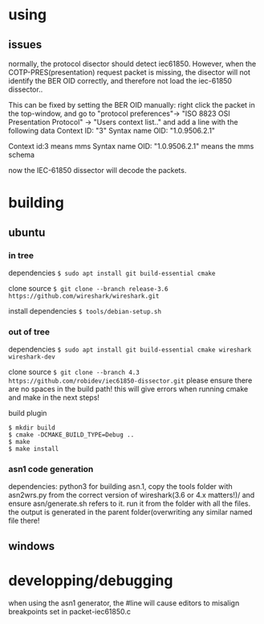 # using


## issues
normally, the protocol disector should detect iec61850. However, when the COTP-PRES(presentation) request packet is missing, the disector will not identify the BER OID correctly, and therefore not load the iec-61850 dissector..

This can be fixed by setting the BER OID manually:
right click the packet in the top-window, and go to "protocol preferences"-> "ISO 8823 OSI Presentation Protocol" -> "Users context list.." and add a line with the following data
Context ID: "3"
Syntax name OID: "1.0.9506.2.1"

Context id:3 means mms
Syntax name OID: "1.0.9506.2.1" means the mms schema

now the IEC-61850 dissector will decode the packets.


# building

## ubuntu

### in tree

dependencies
`$ sudo apt install git build-essential cmake` 

clone source
`$ git clone --branch release-3.6 https://github.com/wireshark/wireshark.git`

install dependencies
`$ tools/debian-setup.sh` 


### out of tree
dependencies
`$ sudo apt install git build-essential cmake wireshark wireshark-dev` 

clone source
`$ git clone --branch 4.3 https://github.com/robidev/iec61850-dissector.git`
please ensure there are no spaces in the build path! this will give errors when running cmake and make in the next steps!


build plugin
```
$ mkdir build
$ cmake -DCMAKE_BUILD_TYPE=Debug ..
$ make
$ make install
```

### asn1 code generation
dependencies: python3
for building asn.1, copy the tools folder with asn2wrs.py from the correct version of wireshark(3.6 or 4.x matters!)/ and ensure asn/generate.sh refers to it. run it from the folder with all the files. the output is generated in the parent folder(overwriting any similar named file there!


## windows





# developping/debugging
when using the asn1 generator, the #line will cause editors to misalign breakpoints set in packet-iec61850.c
